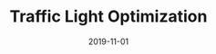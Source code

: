 ---
title: "Traffic Light Optimization"
eventType: project
date: 2019-11-01
thumbnailExt: png
thumbnail: traffic
repository: https://github.com/ZaneLittle/Traffic-Light-Simulation
excerpt: A simulation of interconnected intersections, whose lights' behaviour is optimized by a learning agent. Created for Reinforcement Learning, an AI course at Queen's.
tags: [python]
---